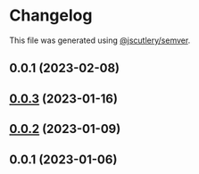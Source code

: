 # Changelog

This file was generated using [@jscutlery/semver](https://github.com/jscutlery/semver).

## 0.0.1 (2023-02-08)



## [0.0.3](https://github.com/ntrehout/nrwl-coding-assignment/compare/charts-client-0.0.2...charts-client-0.0.3) (2023-01-16)



## [0.0.2](https://github.com/ntrehout/nrwl-coding-assignment/compare/charts-client-0.0.1...charts-client-0.0.2) (2023-01-09)



## 0.0.1 (2023-01-06)
